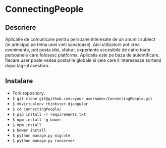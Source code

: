 # ConnectingPeople

## Descriere

   Aplicatie de comunicare pentru persoane interesate de un anumit
subiect (in principul pe tema unei vieti sanatoase). Aici utilizatorii 
pot crea evenimente, pot posta idei, sfaturi, experiente accesibile 
de catre toate persoanele care folosesc platforma. Aplicatia este 
pe baza de autentificare, fiecare user poate vedea postarile globale 
si cele care il intereseaza sortand dupa tag-ul acestora.

## Instalare

* Fork repository.
* `$ git clone git@github.com:<your username>/ConnectingPeople.git`
* `$ mkvirtualenv thinkster-djangular`
* `$ cd ConnectingPeople/`
* `$ pip install -r requirements.txt`
* `$ npm install -g bower`
* `$ npm install`
* `$ bower install`
* `$ python manage.py migrate`
* `$ python manage.py runserver`

